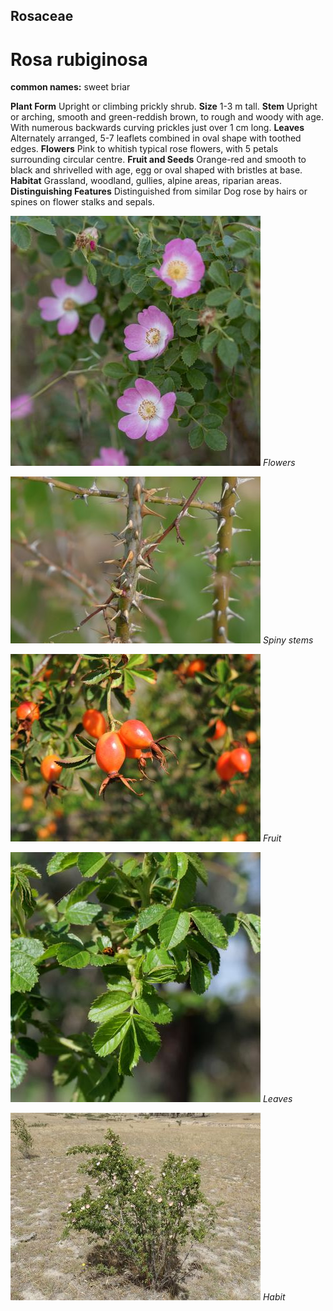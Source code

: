 ## Rosaceae
# Rosa rubiginosa
**common names:** sweet briar

**Plant Form** Upright or climbing prickly shrub. **Size** 1-3 m tall. **Stem** Upright or arching, smooth and green-reddish brown, to rough and woody with age. With numerous backwards curving prickles just over 1 cm long. **Leaves** Alternately arranged, 5-7 leaflets combined in oval shape with toothed edges. **Flowers** Pink to whitish typical rose flowers, with 5 petals surrounding circular centre. **Fruit and Seeds** Orange-red and smooth to black and shrivelled with age, egg or oval shaped with bristles at base. **Habitat** Grassland, woodland, gullies, alpine areas, riparian areas. **Distinguishing Features** Distinguished from similar Dog rose by hairs or spines on flower stalks and sepals.


![Flowers](73066__SDI5078.jpg)
 *Flowers* 

![Spiny stems](2923_P6850108.jpg)
 *Spiny stems* 

![Fruit](416_DSCN8991.jpg)
 *Fruit* 

![Leaves](63209_P1020790.jpg)
 *Leaves* 

![Habit](737_PB231344.jpg)
 *Habit* 

